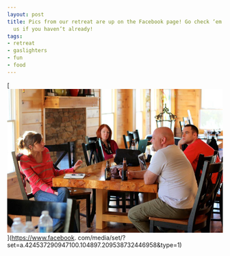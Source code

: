 ```yaml
---
layout: post
title: Pics from our retreat are up on the Facebook page! Go check ‘em out and like
  us if you haven’t already!
tags:
- retreat
- gaslighters
- fun
- food
---
```

[![](/tumblr_files/tumblr_mayyabuoZK1qlk81uo1_1280.jpg)](https://www.facebook.
com/media/set/?set=a.424537290947100.104897.209538732446958&type=1)

